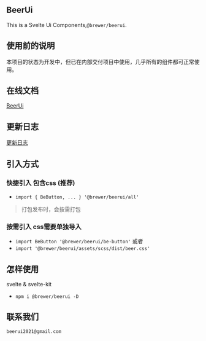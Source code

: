 ## BeerUi
This is a Svelte Ui Components,`@brewer/beerui`.

## 使用前的说明
本项目的状态为开发中，但已在内部交付项目中使用，几乎所有的组件都可正常使用。

## 在线文档
[BeerUi](https://beer-ui.vercel.app/)

## 更新日志
[更新日志](./CHANGELOG.md)

## 引入方式

### 快捷引入 包含css (推荐)
- `import { BeButton, ... } '@brewer/beerui/all'`
> 打包发布时，会按需打包

### 按需引入 css需要单独导入
- `import BeButton '@brewer/beerui/be-button'` 或者
- `import '@brewer/beerui/assets/scss/dist/beer.css'`


## 怎样使用
svelte & svelte-kit

- `npm i @brewer/beerui -D`

## 联系我们
`beerui2021@gmail.com`



